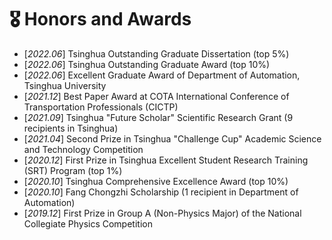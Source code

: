 # 🎖 Honors and Awards
- [*2022.06*]  Tsinghua Outstanding Graduate Dissertation (top 5%)
- [*2022.06*] Tsinghua Outstanding Graduate Award (top 10%)
- [*2022.06*]  Excellent Graduate Award of Department of Automation, Tsinghua University
- [*2021.12*]  Best Paper Award at COTA International Conference of Transportation Professionals (CICTP)
- [*2021.09*]  Tsinghua "Future Scholar" Scientific Research Grant (9 recipients in Tsinghua)
- [*2021.04*]  Second Prize in Tsinghua "Challenge Cup" Academic Science and Technology Competition
- [*2020.12*]  First Prize in Tsinghua Excellent Student Research Training (SRT) Program (top 1%)
- [*2020.10*]  Tsinghua Comprehensive Excellence Award (top 10%)
- [*2020.10*]  Fang Chongzhi Scholarship (1 recipient in Department of Automation)
- [*2019.12*]  First Prize in Group A (Non-Physics Major) of the National Collegiate Physics Competition